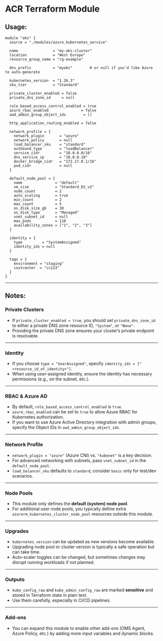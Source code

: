 # ACR Terraform Module

## Usage:

```hcl
module "aks" {
  source = "./modules/azure_kubernetes_service"

  name                = "my-aks-cluster"
  location            = "West Europe"
  resource_group_name = "rg-example"

  dns_prefix          = "myaks"        # or null if you'd like Azure to auto-generate

  kubernetes_version  = "1.26.3"
  sku_tier            = "Standard"

  private_cluster_enabled = false
  private_dns_zone_id     = null

  role_based_access_control_enabled = true
  azure_rbac_enabled               = false
  aad_admin_group_object_ids        = []

  http_application_routing_enabled = false

  network_profile = {
    network_plugin       = "azure"
    network_policy       = null
    load_balancer_sku    = "standard"
    outbound_type        = "loadBalancer"
    service_cidr         = "10.0.0.0/16"
    dns_service_ip       = "10.0.0.10"
    docker_bridge_cidr   = "172.17.0.1/16"
    pod_cidr             = null
  }

  default_node_pool = {
    name               = "default"
    vm_size            = "Standard_D2_v2"
    node_count         = 2
    auto_scaling       = true
    min_count          = 2
    max_count          = 5
    os_disk_size_gb    = 30
    os_disk_type       = "Managed"
    vnet_subnet_id     = null
    max_pods           = 110
    availability_zones = ["1", "2", "3"]
  }

  identity = {
    type         = "SystemAssigned"
    identity_ids = null
  }

  tags = {
    environment = "staging"
    costcenter  = "cc123"
  }
}
```

---

## Notes:

### Private Clusters

- If `private_cluster_enabled = true`, you should set `private_dns_zone_id` to either a private DNS zone resource ID, `"System"`, or `"None"`.
- Providing the private DNS zone ensures your cluster’s private endpoint is resolvable.

---

### Identity

- If you choose `type = "UserAssigned"`, specify `identity_ids = ["<resource_id_of_identity>"]`.
- When using user-assigned identity, ensure the identity has necessary permissions (e.g., on the subnet, etc.).

---

### RBAC & Azure AD

- By default, `role_based_access_control_enabled` is `true`.
- `azure_rbac_enabled` can be set to `true` to allow Azure RBAC for Kubernetes authorization.
- If you want to use Azure Active Directory integration with admin groups, specify the Object IDs in `aad_admin_group_object_ids`.

---

### Network Profile

- `network_plugin = "azure"` (Azure CNI) vs. `"kubenet"` is a key decision.
- For advanced networking with subnets, pass `vnet_subnet_id` in the `default_node_pool`.
- `load_balancer_sku` defaults to `standard`; consider `basic` only for test/dev scenarios.

---

### Node Pools

- This module only defines the **default (system) node pool**.
- For additional user node pools, you typically define extra `azurerm_kubernetes_cluster_node_pool` resources outside this module.

---

### Upgrades

- `kubernetes_version` can be updated as new versions become available.
- Upgrading node pool or cluster version is typically a safe operation but can take time.
- Auto-scaler toggles can be changed, but sometimes changes may disrupt running workloads if not planned.

---

### Outputs

- `kube_config_raw` and `kube_admin_config_raw` are marked **sensitive** and stored in Terraform state in plain text.
- Use them carefully, especially in CI/CD pipelines.

---

### Add-ons

- You can expand this module to enable other add-ons (OMS Agent, Azure Policy, etc.) by adding more input variables and dynamic blocks.
